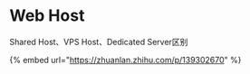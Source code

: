 # Web Host

Shared Host、VPS Host、Dedicated Server区别

{% embed url="https://zhuanlan.zhihu.com/p/139302670" %}

